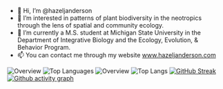 - 👋 Hi, I’m @hazeljanderson
- 👀 I’m interested in patterns of plant biodiversity in the neotropics through the lens of spatial and community ecology.
- 🌱 I’m currently a M.S. student at Michigan State University in the Department of Integrative Biology and the Ecology, Evolution, & Behavior Program.
- 📫 You can contact me through my website www.hazeljanderson.com

![Overview](https://raw.githubusercontent.com/hazeljanderson/github-stats/blob/master/generated/overview.svg#gh-light-mode-only)
![Top Languages](https://raw.githubusercontent.com/hazeljanderson/github-stats/blob/master/generated/languages.svg#gh-light-mode-only)
![Overview](https://github-readme-stats.vercel.app/api?username=hazeljanderson&count_private=true\&rank_icon=percentile\&show_icons=true\&show=reviews,discussions_started,discussions_answered,prs_merged,prs_merged_percentage)
![Top Langs](https://github-readme-stats.vercel.app/api/top-langs/?username=hazeljanderson)
[![GitHub Streak](https://streak-stats.demolab.com/?user=hazeljanderson)](https://git.io/streak-stats)
[![Github activity graph](https://github-readme-activity-graph.vercel.app/graph?username=hazeljanderson)](https://github.com/ashutosh00710/github-readme-activity-graph)
